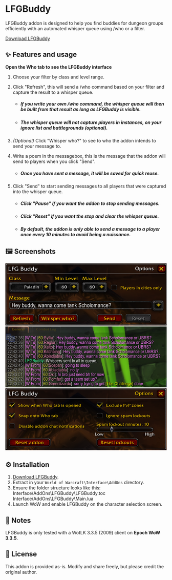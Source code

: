 # LFGBuddy

LFGBuddy addon is designed to help you find buddies for dungeon groups efficiently with an automated whisper queue using /who or a filter.

[Download LFGBuddy](https://github.com/hjortmar/lfgbuddy/raw/main/LFGBuddy.zip)

## ✨ Features and usage

  **Open the Who tab to see the LFGBuddy interface**
  
1. Choose your filter by class and level range.
   
2. Click "Refresh", this will send a /who command based on your filter and capture the result to a whisper queue.
   - ##### If you write your own /who command, the whisper queue will then be built from that result as long as LFGBuddy is visible.
   - ##### The whisper queue will not capture players in instances, on your ignore list and battlegrounds (optional). 

3. *(Optional)* Click "Whisper who?" to see to who the addon intends to send your message to.

4. Write a poem in the messagebox, this is the message that the addon will send to players when you click "Send".
   - ##### Once you have sent a message, it will be saved for quick reuse.

5. Click "Send" to start sending messages to all players that were captured into the whisper queue.
   - ##### Click "Pause" if you want the addon to stop sending messages.
   - ##### Click "Reset" if you want the stop and clear the whisper queue.
   - ##### By default, the addon is only able to send a message to a player once every 10 minutes to avoid being a nuissance.

## 🖼️ Screenshots
![Main](images/lfgbuddy-mainwindow.png)
![Whispers](images/lfgbuddy-spam.png)
![Options](images/lfgbuddy2.png)

## ⚙️ Installation

1. [Download LFGBuddy](https://github.com/hjortmar/lfgbuddy/raw/main/LFGBuddy.zip).
2. Extract in your `World of Warcraft\Interface\AddOns` directory.
3. Ensure the folder structure looks like this:
Interface\AddOns\LFGBuddy\LFGBuddy.toc
Interface\AddOns\LFGBuddy\Main.lua
4. Launch WoW and enable LFGBuddy on the character selection screen.

## 📝 Notes

LFGBuddy is only tested with a WotLK 3.3.5 (2009) client on **Epoch WoW 3.3.5**.  

## 📜 License

This addon is provided as-is. Modify and share freely, but please credit the original author.

